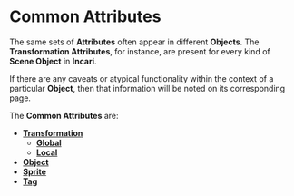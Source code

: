 # Common Attributes

The same sets of **Attributes** often appear in different **Objects**. The **Transformation Attributes**, for instance, are present for every kind of **Scene Object** in **Incari**.  

If there are any caveats or atypical functionality within the context of a particular **Object**, then that information will be noted on its corresponding page.

The **Common Attributes** are:

* [**Transformation**](transformation/README.md)
  * [**Global**](transformation/global.md)
  * [**Local**](transformation/local.md)
* [**Object**](object.md)
* [**Sprite**](sprite.md)
* [**Tag**](tag.md)

